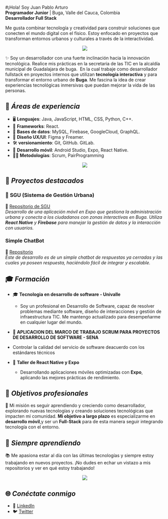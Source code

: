  #¡Hola! Soy Juan Pablo Arturo   
**Programador Junior** | Buga, Valle del Cauca, Colombia  
**Desarrollador Full Stack**  

Me gusta combinar tecnología y creatividad para construir soluciones que conecten el mundo digital con el físico. Estoy enfocado en proyectos que transforman entornos urbanos y culturales a través de la interactividad.

<p align="center"> 
  <a href="https://skillicons.dev">
    <img src="https://skillicons.dev/icons?i=github,git" />
  </a>
</p>

✨ Soy un desarrollador con una fuerte inclinación hacia la innovación tecnológica. Realice mis prácticas en la secretaria de las TIC en la alcaldía municipal de Guadalajara de buga. 
En la cual trabaje como desarrollador fullstack en proyectos internos que utilizan **tecnología interactiva** y para transformar el entorno urbano de **Buga**. Me fascina la idea de crear experiencias tecnológicas inmersivas que puedan mejorar la vida de las personas. 


## 🔧 _Áreas de experiencia_
- 🖥️ **Lenguajes**: Java, JavaScript, HTML, CSS, Python, C++.
- 🚀 **Frameworks**: React.
- 💾 **Bases de datos**: MySQL, Firebase, GoogleCloud, GraphQL.
- 🎨 **Diseño UX/UI**: Figma y Freamer.
- 🛠️ **versionamiento**: Git, GitHub. GitLab.
- 📲 **Desarrollo móvil**: Android Studio, Expo, React Native.
- 🧑‍💻 **Metodologías**: Scrum, PairProgramming

<p align="center">
  <a href="https://skillicons.dev">
    <img src="https://skillicons.dev/icons?i=figma,androidstudio,react,java" />
  </a>
</p>

## 🚀 _Proyectos destacados_

### 🌆 **SGU (Sistema de Gestión Urbana)**
🔗 [Repositorio de SGU](https://github.com/Juandoqg/SGU.git)  
_Desarrollo de una aplicación móvil en Expo que gestiona la administración urbana y conecta a los ciudadanos con zonas interactivas en Buga. Utiliza **React Native** y **Firebase** para manejar la gestión de datos y la interacción con usuarios._
###  **Simple ChatBot**
🔗 [Repositorio](https://github.com/Arturo0109/Chatbot.git)  
_Este de desarrollo es de un simple chatbot de respuestas ya cerradas y las cuales ya poseen respuesta, haciéndolo fácil de integrar y escalable._


## 🎓 _Formación_

- 🎓 **Tecnologia en desarrollo de software - Univalle**
   - Soy un profesional en Desarrollo de Software, capaz de resolver problemas mediante software, diseño de interacciones y gestión de infraestructura TIC. Me mantengo actualizado para desempeñarme en cualquier lugar del mundo.
     
- 🌱 **APLICACION DEL MARCO DE
TRABAJO SCRUM PARA PROYECTOS DE DESARROLLO DE SOFTWARE - SENA**
- Controlar la calidad del servicio de software deacuerdo con los estándares técnicos

- 📱 **Taller de React Native y Expo**
   - Desarrollando aplicaciones móviles optimizadas con **Expo**, aplicando las mejores prácticas de rendimiento.



## 🎯 _Objetivos profesionales_
🚀 Mi misión es seguir aprendiendo y creciendo como desarrollador, explorando nuevas tecnologías y creando soluciones tecnológicas que impacten mi comunidad. **Mi objetivo a largo plazo** es especializarme en **desarrollo móvil**,y ser un **Full-Stack** para de esta manera seguir integrando tecnología con el entorno.


## 🧠 _Siempre aprendiendo_
📚 Me apasiona estar al día con las últimas tecnologías y siempre estoy trabajando en nuevos proyectos. ¡No dudes en echar un vistazo a mis repositorios y ver en qué estoy trabajando!
 
<p align="center">
  <a href="https://skillicons.dev">
    <img src="https://skillicons.dev/icons?i=html,css,tailwind,firebase,js,ts,nextjs" />
  </a>
</p>

## 🌐 _Conéctate conmigo_
- 🔗 [LinkedIn](enlace-a-tu-perfil)
- 🐦 [Twitter](enlace)
